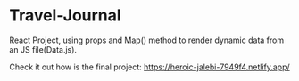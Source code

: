 # Travel-Journal
React Project, using props and Map() method to render dynamic data from an JS file(Data.js).

Check it out how is the final project: https://heroic-jalebi-7949f4.netlify.app/
